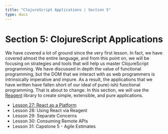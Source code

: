 ```yaml
---
title: "ClojureScript Applications | Section 5"
type: docs
---
```


# Section 5: ClojureScript Applications

We have covered a lot of ground since the very first lesson. In fact, we have covered
almost the entire language, and from this point on, we will be focusing on strategies
and tools that will help us master ClojureScript programming. We have discussed in depth
the value of functional programming, but the DOM that we interact with as web programmers
is intrinsically imperative and impure. As a result, the applications that we have written
have fallen short of our ideal of pure(-ish) functional programming. That is about to
change. In this section, we will use the [Reagent](https://reagent-project.github.io/)
library to create simple, extensible, and pure applications.

- [Lesson 27: React as a Platform](/section-5/lesson-27-react-as-a-platform/)
- Lesson 28: Using React via Reagent
- Lesson 29: Separate Concerns
- Lesson 30: Consuming Remote APIs
- Lesson 31: Capstone 5 - Agile Estimates
